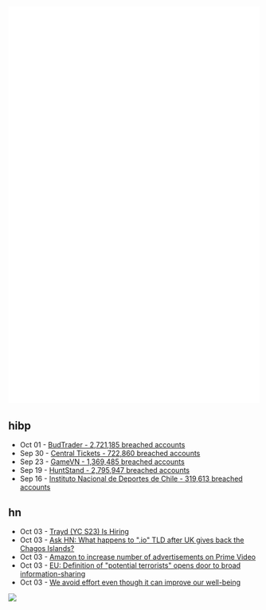 ![Metrics](https://raw.githubusercontent.com/phixion/phixion/master/metrics.svg)

## hibp

<!--
for https://github.com/phixion/phixion/blob/main/.github/workflows/feeds.yml
-->
<!--START_SECTION:haveibeenpwnd-->
- Oct 01 - [BudTrader - 2,721,185 breached accounts](https://haveibeenpwned.com/PwnedWebsites#BudTrader)
- Sep 30 - [Central Tickets - 722,860 breached accounts](https://haveibeenpwned.com/PwnedWebsites#CentralTickets)
- Sep 23 - [GameVN - 1,369,485 breached accounts](https://haveibeenpwned.com/PwnedWebsites#GameVN)
- Sep 19 - [HuntStand - 2,795,947 breached accounts](https://haveibeenpwned.com/PwnedWebsites#HuntStand)
- Sep 16 - [Instituto Nacional de Deportes de Chile - 319,613 breached accounts](https://haveibeenpwned.com/PwnedWebsites#InstitutoNacionalDeDeportesDeChile)
<!--END_SECTION:haveibeenpwnd-->

## hn

<!--
for https://github.com/phixion/phixion/blob/main/.github/workflows/feeds.yml
-->
<!--START_SECTION:hn-->
- Oct 03 - [Trayd (YC S23) Is Hiring](https://buildtrayd.notion.site/Part-time-Product-Designer-20-hrs-week-2c30587405df4edc9f24f714922105d9)
- Oct 03 - [Ask HN: What happens to ".io" TLD after UK gives back the Chagos Islands?](https://news.ycombinator.com/item?id=41729526)
- Oct 03 - [Amazon to increase number of advertisements on Prime Video](https://www.ft.com/content/f8112991-820c-4e09-bcf4-23b5e0f190a5)
- Oct 03 - [EU: Definition of "potential terrorists" opens door to broad information-sharing](https://www.statewatch.org/news/2024/october/eu-definition-of-potential-terrorists-opens-door-to-broad-information-sharing/)
- Oct 03 - [We avoid effort even though it can improve our well-being](https://www.newscientist.com/article/mg26435110-700-why-we-avoid-effort-even-though-it-can-improve-our-well-being/)
<!--END_SECTION:hn-->

<!--
for https://yhype.me
-->
![](https://hit.yhype.me/github/profile?user_id=13013670)
